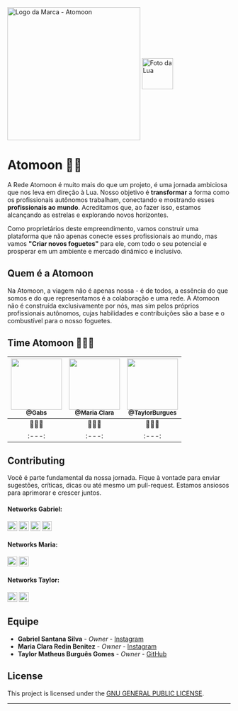   <div>
    <img align="center" alt="Logo da Marca - Atomoon" width="300" src="https://user-images.githubusercontent.com/53992405/176083452-508fa6dc-9cd8-4d44-aaae-e71a1c3470eb.svg" />
    <img align="center" alt="Foto da Lua"  height="70" width="70" src="https://user-images.githubusercontent.com/53992405/176083448-76a0f084-a0ed-43f4-9bcd-20c77eb3ad9e.svg"/>
</div>

# Atomoon 🚀🌐

A Rede Atomoon é muito mais do que um projeto, é uma jornada ambiciosa que nos leva em direção à Lua. Nosso objetivo é **transformar** a forma como os profissionais autônomos trabalham, conectando e mostrando esses **profissionais ao mundo**. Acreditamos que, ao fazer isso, estamos alcançando as estrelas e explorando novos horizontes.

Como proprietários deste empreendimento, vamos construir uma plataforma que não apenas conecte esses profissionais ao mundo, mas vamos
**"Criar novos foguetes"** para ele, com todo o seu potencial e prosperar em um ambiente e mercado dinâmico e inclusivo.

## Quem é a Atomoon
Na Atomoon, a viagem não é apenas nossa - é de todos, a essência do que somos e do que representamos é a colaboração e uma rede. A Atomoon não é construída exclusivamente por nós, mas sim pelos próprios profissionais autônomos, cujas habilidades e contribuições são a base e o combustível para o nosso foguetes.

## Time Atomoon 👩‍🚀🚀
| [<img src="https://github.com/oGaabs.png?size=115" width=115><br><sub>@Gabs</sub>](https://github.com/oGaabs) | [<img src="https://github.com/mariaxuxu.png?size=115" width=115><br><sub>@Maria Clara</sub>](https://github.com/mariaxuxu) | [<img src="https://github.com/taylorburgues.png?size=115" width=115><br><sub>@TaylorBurgues</sub>](https://github.com/taylorburgues) 
| :---: | :---: | :---: |
| 👨‍🚀💙 | 👩‍🚀💙 | 👨‍🚀💙 |
| :---: | :---: | :---: |

 
## Contributing

Você é parte fundamental da nossa jornada. Fique à vontade para enviar sugestões, críticas, dicas ou até mesmo um pull-request. Estamos ansiosos para aprimorar e crescer juntos.

#### Networks Gabriel:

[<img alt="GitHub followers Gabriel" src="https://img.shields.io/github/followers/oGaabs?label=Follow&style=social" height="22" title="Follow me"/>][github]
[<img alt="Instagram Gabriel" src="https://img.shields.io/badge/Instagram-E4405F?style=for-the-badge&logo=instagram&logoColor=white&link=instagram.com/gabrielsants_dev/" height="22" />](https://www.instagram.com/gabrielsants_dev/)
[<img alt="Mail to Gabriel" src="https://img.shields.io/badge/-Gmail-c14438?style=flat&logo=Gmail&logoColor=white" height="22" title="gabriel04.ok@gmail.com" />][email]
[<img alt="Linkedin Gabriel" src="https://img.shields.io/badge/-LinkedIn-blue?style=flat-square&logo=Linkedin&logoColor=white&link=https://www.linkedin.com/in/gabriel-santana-silva/" height="22" />][linkedin]

#### Networks Maria:

[<img alt="GitHub followers Maria" src="https://img.shields.io/github/followers/mariaxuxu?label=Follow&style=social" height="22" title="Follow me"/>](https://github.com/mariaxuxu)
[<img alt="Instagram Maria" src="https://img.shields.io/badge/Instagram-E4405F?style=for-the-badge&logo=instagram&logoColor=white&link=instagram.com/https.mariiax/" height="22" />](https://www.instagram.com/https.mariiax/)

#### Networks Taylor:

[<img alt="GitHub followers Taylor" src="https://img.shields.io/github/followers/taylorburgues?label=Follow&style=social" height="22" title="Follow me"/>](https://github.com/taylorburgues)
[<img alt="Instagram Taylor" src="https://img.shields.io/badge/Instagram-E4405F?style=for-the-badge&logo=instagram&logoColor=white&link=instagram.com/theo_burgues/" height="22" />](https://www.instagram.com/theo_burgues/)

## Equipe

* **Gabriel Santana Silva** - *Owner* - [Instagram](https://www.instagram.com/gabrielsants_dev/)
* **Maria Clara Redin Benitez** - *Owner* - [Instagram](https://www.instagram.com/https.mariiax/)
* **Taylor Matheus Burguês Gomes** - *Owner* - [GitHub](https://github.com/taylorburgues)

## License

This project is licensed under the [GNU GENERAL PUBLIC LICENSE][license].

---
[github]: https://github.com/PuniGC
[linkedin]: https://www.linkedin.com/in/gabriel-santana-silva-1205461a3/
[email]: mailto:gabriel04.ok@gmail.com
[license]: LICENSE
